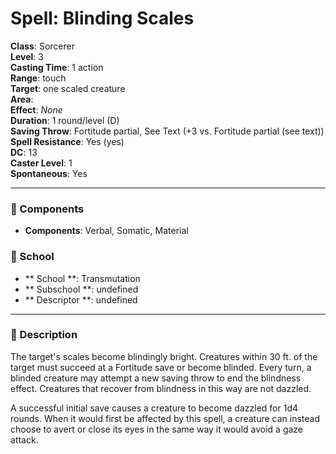 
# Spell: Blinding Scales
**Class**: Sorcerer  
**Level**: 3  
**Casting Time**: 1 action  
**Range**: touch  
**Target**: one scaled creature  
**Area**:   
**Effect**: _None_  
**Duration**: 1 round/level (D)  
**Saving Throw**: Fortitude partial, See Text (+3 vs. Fortitude partial (see text))  
**Spell Resistance**: Yes (yes)  
**DC**: 13  
**Caster Level**: 1  
**Spontaneous**: Yes

---

### 🔮 Components
- **Components**: Verbal, Somatic, Material

### 🏫 School
- ** School **: Transmutation
- ** Subschool **: undefined
- ** Descriptor **: undefined
---

### 📜 Description
The target's scales become blindingly bright. Creatures within 30 ft. of the target must succeed at a Fortitude save or become blinded. Every turn, a blinded creature may attempt a new saving throw to end the blindness effect. Creatures that recover from blindness in this way are not dazzled.

A successful initial save causes a creature to become dazzled for 1d4 rounds. When it would first be affected by this spell, a creature can instead choose to avert or close its eyes in the same way it would avoid a gaze attack.
